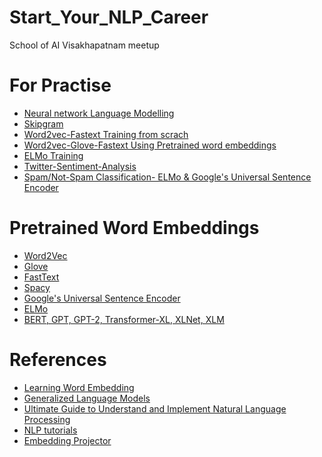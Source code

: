 # Start_Your_NLP_Career
School of AI Visakhapatnam meetup

# For Practise
* [Neural network Language Modelling](https://colab.research.google.com/github/graykode/nlp-tutorial/blob/master/1-1.NNLM/NNLM_Tensor.ipynb)
* [Skipgram](https://colab.research.google.com/github/graykode/nlp-tutorial/blob/master/1-2.Word2Vec/Word2Vec_Skipgram_Tensor(Softmax).ipynb)
* [Word2vec-Fastext Training from scrach](https://colab.research.google.com/github/aswit3/Start_Your_NLP_Career/blob/master/training_word2vec_fasttext_glove_imdb.ipynb)
* [Word2vec-Glove-Fastext Using Pretrained word embeddings](https://colab.research.google.com/github/aswit3/Start_Your_NLP_Career/blob/master/Pretrained_word2vec_glove_fasttext.ipynb)
* [ELMo Training](https://colab.research.google.com/github/aswit3/Start_Your_NLP_Career/blob/master/elmo_with_imdb.ipynb)
* [Twitter-Sentiment-Analysis](https://colab.research.google.com/github/aswit3/Start_Your_NLP_Career/blob/master/Twitter_Sentiment_Analysis.ipynb)
* [Spam/Not-Spam Classification- ELMo & Google's Universal Sentence Encoder](https://colab.research.google.com/github/aswit3/Start_Your_NLP_Career/blob/master/spam_classification.ipynb)
# Pretrained Word Embeddings
* [Word2Vec](https://code.google.com/archive/p/word2vec/)
* [Glove](https://nlp.stanford.edu/projects/glove/)
* [FastText](https://fasttext.cc/)
* [Spacy](https://spacy.io/models)
* [Google's Universal Sentence Encoder](https://www.learnopencv.com/universal-sentence-encoder/)
* [ELMo](https://allennlp.org/elmo)
* [BERT, GPT, GPT-2, Transformer-XL, XLNet, XLM](https://github.com/huggingface/pytorch-transformers)


# References
* [Learning Word Embedding](https://lilianweng.github.io/lil-log/2017/10/15/learning-word-embedding.html#context-based-continuous-bag-of-words-cbow)
* [Generalized Language Models](https://lilianweng.github.io/lil-log/2019/01/31/generalized-language-models.html)
* [Ultimate Guide to Understand and Implement Natural Language Processing](https://www.analyticsvidhya.com/blog/2017/01/ultimate-guide-to-understand-implement-natural-language-processing-codes-in-python/)
* [NLP tutorials](https://github.com/graykode/nlp-tutorial)
* [Embedding Projector](https://projector.tensorflow.org/)
